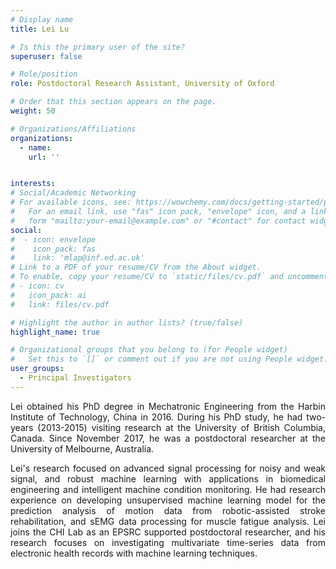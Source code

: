 ```yaml
---
# Display name
title: Lei Lu

# Is this the primary user of the site?
superuser: false

# Role/position
role: Postdoctoral Research Assistant, University of Oxford

# Order that this section appears on the page.
weight: 50

# Organizations/Affiliations
organizations:
  - name: 
    url: '' 


interests:
# Social/Academic Networking
# For available icons, see: https://wowchemy.com/docs/getting-started/page-builder/#icons
#   For an email link, use "fas" icon pack, "envelope" icon, and a link in the
#   form "mailto:your-email@example.com" or "#contact" for contact widget.
social:
#  - icon: envelope
#    icon_pack: fas
#    link: 'mlap@inf.ed.ac.uk'
# Link to a PDF of your resume/CV from the About widget.
# To enable, copy your resume/CV to `static/files/cv.pdf` and uncomment the lines below.
# - icon: cv
#   icon_pack: ai
#   link: files/cv.pdf

# Highlight the author in author lists? (true/false)
highlight_name: true

# Organizational groups that you belong to (for People widget)
#   Set this to `[]` or comment out if you are not using People widget.
user_groups:
  - Principal Investigators
---
```

<p style="text-align:justify">
Lei obtained his PhD degree in Mechatronic Engineering from the Harbin Institute of Technology, China in 2016. During his PhD study, he had two-years (2013-2015) visiting research at the University of British Columbia, Canada. Since November 2017, he was a postdoctoral researcher at the University of Melbourne, Australia. 
</p>
<p style="text-align:justify">
Lei's research focused on advanced signal processing for noisy and weak signal, and robust machine learning with applications in biomedical engineering and intelligent machine condition monitoring. He had research experience on developing unsupervised machine learning model for the prediction analysis of motion data from robotic-assisted stroke rehabilitation, and sEMG data processing for muscle fatigue analysis. Lei joins the CHI Lab as an EPSRC supported postdoctoral researcher, and his research focuses on investigating multivariate time-series data from electronic health records with machine learning techniques.
</p>
